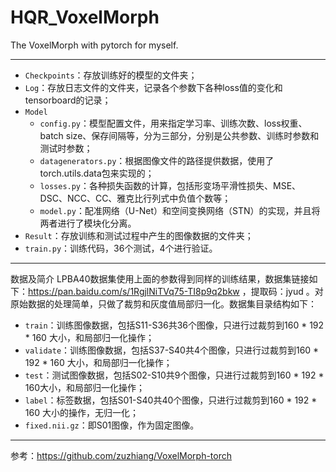 # HQR_VoxelMorph
The VoxelMorph with pytorch for myself.

----

- `Checkpoints`：存放训练好的模型的文件夹；
- `Log`：存放日志文件的文件夹，记录各个参数下各种loss值的变化和tensorboard的记录；
- `Model`
  - `config.py`：模型配置文件，用来指定学习率、训练次数、loss权重、batch size、保存间隔等，分为三部分，分别是公共参数、训练时参数和测试时参数；
  - `datagenerators.py`：根据图像文件的路径提供数据，使用了torch.utils.data包来实现的；
  - `losses.py`：各种损失函数的计算，包括形变场平滑性损失、MSE、DSC、NCC、CC、雅克比行列式中负值个数等；
  - `model.py`：配准网络（U-Net）和空间变换网络（STN）的实现，并且将两者进行了模块化分离。
- `Result`：存放训练和测试过程中产生的图像数据的文件夹；
- `train.py`：训练代码，36个测试，4个进行验证。

---
数据及简介
LPBA40数据集使用上面的参数得到同样的训练结果，数据集链接如下：https://pan.baidu.com/s/1RgjlNiTVq75-TI8p9q2bkw ，提取码：jyud 。对原始数据的处理简单，只做了裁剪和灰度值局部归一化。数据集目录结构如下：

- `train`：训练图像数据，包括S11-S36共36个图像，只进行过裁剪到160 \* 192 \* 160 大小，和局部归一化操作；
- `validate`：训练图像数据，包括S37-S40共4个图像，只进行过裁剪到160 \* 192 \* 160 大小，和局部归一化操作；
- `test`：测试图像数据，包括S02-S10共9个图像，只进行过裁剪到160 \* 192 \* 160大小，和局部归一化操作；
- `label`：标签数据，包括S01-S40共40个图像，只进行过裁剪到160 \* 192 \* 160 大小的操作，无归一化；
- `fixed.nii.gz`：即S01图像，作为固定图像。


-----
参考：https://github.com/zuzhiang/VoxelMorph-torch
